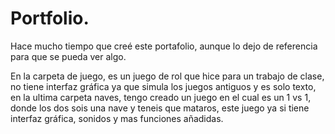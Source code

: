 # Portfolio.
Hace mucho tiempo que creé este portafolio, aunque lo dejo de referencia para que se pueda ver algo.

En la carpeta de juego,
es un juego de rol que hice para un trabajo de clase,
no tiene interfaz gráfica ya que simula los juegos antiguos y es solo texto,
en la ultima carpeta naves,
tengo creado un juego en el cual es un 1 vs 1,
donde los dos sois una nave y teneis que mataros,
este juego ya si tiene interfaz gráfica, sonidos y mas funciones añadidas.
